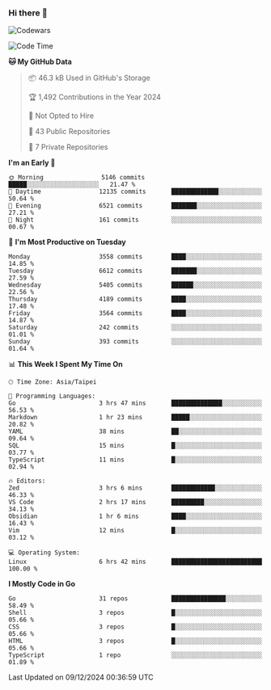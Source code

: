 ### Hi there 👋

![Codewars](https://www.codewars.com/users/omegaatt36/badges/small)

<!--START_SECTION:waka-->
![Code Time](http://img.shields.io/badge/Code%20Time-2%2C928%20hrs%2058%20mins-blue)

**🐱 My GitHub Data** 

> 📦 46.3 kB Used in GitHub's Storage 
 > 
> 🏆 1,492 Contributions in the Year 2024
 > 
> 🚫 Not Opted to Hire
 > 
> 📜 43 Public Repositories 
 > 
> 🔑 7 Private Repositories 
 > 
**I'm an Early 🐤** 

```text
🌞 Morning                5146 commits        █████░░░░░░░░░░░░░░░░░░░░   21.47 % 
🌆 Daytime                12135 commits       █████████████░░░░░░░░░░░░   50.64 % 
🌃 Evening                6521 commits        ███████░░░░░░░░░░░░░░░░░░   27.21 % 
🌙 Night                  161 commits         ░░░░░░░░░░░░░░░░░░░░░░░░░   00.67 % 
```
📅 **I'm Most Productive on Tuesday** 

```text
Monday                   3558 commits        ████░░░░░░░░░░░░░░░░░░░░░   14.85 % 
Tuesday                  6612 commits        ███████░░░░░░░░░░░░░░░░░░   27.59 % 
Wednesday                5405 commits        ██████░░░░░░░░░░░░░░░░░░░   22.56 % 
Thursday                 4189 commits        ████░░░░░░░░░░░░░░░░░░░░░   17.48 % 
Friday                   3564 commits        ████░░░░░░░░░░░░░░░░░░░░░   14.87 % 
Saturday                 242 commits         ░░░░░░░░░░░░░░░░░░░░░░░░░   01.01 % 
Sunday                   393 commits         ░░░░░░░░░░░░░░░░░░░░░░░░░   01.64 % 
```


📊 **This Week I Spent My Time On** 

```text
🕑︎ Time Zone: Asia/Taipei

💬 Programming Languages: 
Go                       3 hrs 47 mins       ██████████████░░░░░░░░░░░   56.53 % 
Markdown                 1 hr 23 mins        █████░░░░░░░░░░░░░░░░░░░░   20.82 % 
YAML                     38 mins             ██░░░░░░░░░░░░░░░░░░░░░░░   09.64 % 
SQL                      15 mins             █░░░░░░░░░░░░░░░░░░░░░░░░   03.77 % 
TypeScript               11 mins             █░░░░░░░░░░░░░░░░░░░░░░░░   02.94 % 

🔥 Editors: 
Zed                      3 hrs 6 mins        ████████████░░░░░░░░░░░░░   46.33 % 
VS Code                  2 hrs 17 mins       █████████░░░░░░░░░░░░░░░░   34.13 % 
Obsidian                 1 hr 6 mins         ████░░░░░░░░░░░░░░░░░░░░░   16.43 % 
Vim                      12 mins             █░░░░░░░░░░░░░░░░░░░░░░░░   03.12 % 

💻 Operating System: 
Linux                    6 hrs 42 mins       █████████████████████████   100.00 % 
```

**I Mostly Code in Go** 

```text
Go                       31 repos            ███████████████░░░░░░░░░░   58.49 % 
Shell                    3 repos             █░░░░░░░░░░░░░░░░░░░░░░░░   05.66 % 
CSS                      3 repos             █░░░░░░░░░░░░░░░░░░░░░░░░   05.66 % 
HTML                     3 repos             █░░░░░░░░░░░░░░░░░░░░░░░░   05.66 % 
TypeScript               1 repo              ░░░░░░░░░░░░░░░░░░░░░░░░░   01.89 % 
```




 Last Updated on 09/12/2024 00:36:59 UTC
<!--END_SECTION:waka-->

<!--
**omegaatt36/omegaatt36** is a ✨ _special_ ✨ repository because its `README.md` (this file) appears on your GitHub profile.

Here are some ideas to get you started:

- 🔭 I’m currently working on ...
- 🌱 I’m currently learning ...
- 👯 I’m looking to collaborate on ...
- 🤔 I’m looking for help with ...
- 💬 Ask me about ...
- 📫 How to reach me: ...
- 😄 Pronouns: ...
- ⚡ Fun fact: ...
-->
